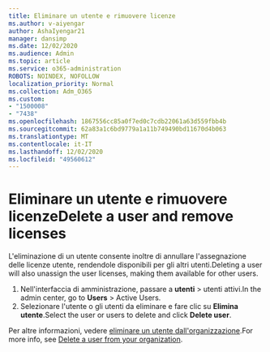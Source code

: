 ```yaml
---
title: Eliminare un utente e rimuovere licenze
ms.author: v-aiyengar
author: AshaIyengar21
manager: dansimp
ms.date: 12/02/2020
ms.audience: Admin
ms.topic: article
ms.service: o365-administration
ROBOTS: NOINDEX, NOFOLLOW
localization_priority: Normal
ms.collection: Adm_O365
ms.custom:
- "1500008"
- "7438"
ms.openlocfilehash: 1867556cc85a0f7ed0c7cdb22061a63d559fbb4b
ms.sourcegitcommit: 62a83a1c6bd9779a1a11b749490bd11670d4b063
ms.translationtype: MT
ms.contentlocale: it-IT
ms.lasthandoff: 12/02/2020
ms.locfileid: "49560612"
---
```

# <a name="delete-a-user-and-remove-licenses"></a><span data-ttu-id="6b45c-102">Eliminare un utente e rimuovere licenze</span><span class="sxs-lookup"><span data-stu-id="6b45c-102">Delete a user and remove licenses</span></span>

<span data-ttu-id="6b45c-103">L'eliminazione di un utente consente inoltre di annullare l'assegnazione delle licenze utente, rendendole disponibili per gli altri utenti.</span><span class="sxs-lookup"><span data-stu-id="6b45c-103">Deleting a user will also unassign the user licenses, making them available for other users.</span></span> 
1. <span data-ttu-id="6b45c-104">Nell'interfaccia di amministrazione, passare a **utenti** > utenti attivi.</span><span class="sxs-lookup"><span data-stu-id="6b45c-104">In the admin center, go to **Users** > Active Users.</span></span>
1. <span data-ttu-id="6b45c-105">Selezionare l'utente o gli utenti da eliminare e fare clic su **Elimina utente**.</span><span class="sxs-lookup"><span data-stu-id="6b45c-105">Select the user or users to delete and click **Delete user**.</span></span>

<span data-ttu-id="6b45c-106">Per altre informazioni, vedere [eliminare un utente dall'organizzazione](https://docs.microsoft.com/microsoft-365/admin/add-users/delete-a-user).</span><span class="sxs-lookup"><span data-stu-id="6b45c-106">For more info, see [Delete a user from your organization](https://docs.microsoft.com/microsoft-365/admin/add-users/delete-a-user).</span></span> 